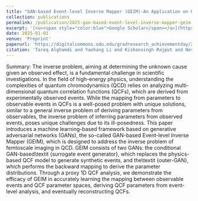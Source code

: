 ```yaml
---
title: "GAN-based Event-level Inverse Mapper (GEIM)-An Application on Quantum Chromodynamics Global Analysis"
collection: publications
permalink: /publication/2025-gan-based-event-level-inverse-mapper-geim-an-appli
excerpt: '[<u><span style="color:blue">Google Scholar</span></u>](https://scholar.google.com/scholar?q=GAN-based+Event-level+Inverse+Mapper+(GEIM)-An+Application+on+Quantum+Chromodynamics+Global+Analysis)'
date: 2025-01-01
venue: 'Preprint'
paperurl: 'https://digitalcommons.odu.edu/gradresearch_achievementday/2024/sciences/12/'
citation: 'Tareq Alghamdi and Yaohang Li and Kishansingh Rajput and Nesar Ramachandra (2025). "GAN-based Event-level Inverse Mapper (GEIM)-An Application on Quantum Chromodynamics Global Analysis". Preprint.'
---
```


Summary: The inverse problem, aiming at determining the unknown cause given an observed effect, is a fundamental challenge in scientific investigations. In the field of high-energy physics, understanding the complexities of quantum chromodynamics (QCD) relies on analyzing multi-dimensional quantum correlation functions (QCFs), which are derived from experimentally observed events. While the mapping from parameters to observable events in QCFs is a well-posed problem with unique solutions, similar to a general inverse problem of deriving parameters from observables, the inverse problem of inferring parameters from observed events, poses unique challenges due to its ill-posedness. This paper introduces a machine learning-based framework based on generative adversarial networks (GANs), the so-called GAN-based Event-level Inverse Mapper (GEIM), which is designed to address the inverse problem of femtoscale imaging in QCD. GEIM consists of two GANs: the conditional GAN-based\textit {surrogate event generator}, which replaces the physics-based QCF model to generate synthetic events, and the\textit {outer-GAN}, which performs the backward mapping to derive the parameter distributions. Through a proxy 1D QCF analysis, we demonstrate the efficacy of GEIM in accurately learning the mapping between observable events and QCF parameter spaces, deriving QCF parameters from event-level analysis, and eventually reconstructing QCFs.
